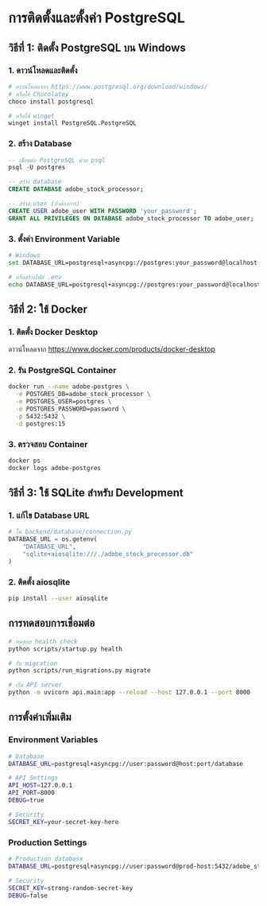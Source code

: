 # การติดตั้งและตั้งค่า PostgreSQL

## วิธีที่ 1: ติดตั้ง PostgreSQL บน Windows

### 1. ดาวน์โหลดและติดตั้ง
```bash
# ดาวน์โหลดจาก https://www.postgresql.org/download/windows/
# หรือใช้ Chocolatey
choco install postgresql

# หรือใช้ winget
winget install PostgreSQL.PostgreSQL
```

### 2. สร้าง Database
```sql
-- เชื่อมต่อ PostgreSQL ด้วย psql
psql -U postgres

-- สร้าง database
CREATE DATABASE adobe_stock_processor;

-- สร้าง user (ถ้าต้องการ)
CREATE USER adobe_user WITH PASSWORD 'your_password';
GRANT ALL PRIVILEGES ON DATABASE adobe_stock_processor TO adobe_user;
```

### 3. ตั้งค่า Environment Variable
```bash
# Windows
set DATABASE_URL=postgresql+asyncpg://postgres:your_password@localhost:5432/adobe_stock_processor

# หรือสร้างไฟล์ .env
echo DATABASE_URL=postgresql+asyncpg://postgres:your_password@localhost:5432/adobe_stock_processor > .env
```

## วิธีที่ 2: ใช้ Docker

### 1. ติดตั้ง Docker Desktop
ดาวน์โหลดจาก https://www.docker.com/products/docker-desktop

### 2. รัน PostgreSQL Container
```bash
docker run --name adobe-postgres \
  -e POSTGRES_DB=adobe_stock_processor \
  -e POSTGRES_USER=postgres \
  -e POSTGRES_PASSWORD=password \
  -p 5432:5432 \
  -d postgres:15
```

### 3. ตรวจสอบ Container
```bash
docker ps
docker logs adobe-postgres
```

## วิธีที่ 3: ใช้ SQLite สำหรับ Development

### 1. แก้ไข Database URL
```python
# ใน backend/database/connection.py
DATABASE_URL = os.getenv(
    "DATABASE_URL", 
    "sqlite+aiosqlite:///./adobe_stock_processor.db"
)
```

### 2. ติดตั้ง aiosqlite
```bash
pip install --user aiosqlite
```

## การทดสอบการเชื่อมต่อ

```bash
# ทดสอบ health check
python scripts/startup.py health

# รัน migration
python scripts/run_migrations.py migrate

# เริ่ม API server
python -m uvicorn api.main:app --reload --host 127.0.0.1 --port 8000
```

## การตั้งค่าเพิ่มเติม

### Environment Variables
```bash
# Database
DATABASE_URL=postgresql+asyncpg://user:password@host:port/database

# API Settings
API_HOST=127.0.0.1
API_PORT=8000
DEBUG=true

# Security
SECRET_KEY=your-secret-key-here
```

### Production Settings
```bash
# Production database
DATABASE_URL=postgresql+asyncpg://user:password@prod-host:5432/adobe_stock_processor

# Security
SECRET_KEY=strong-random-secret-key
DEBUG=false
```